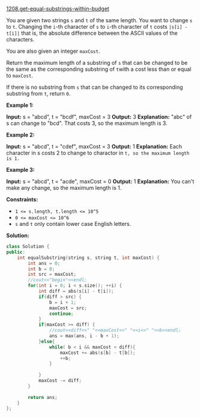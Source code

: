 [1208.get-equal-substrings-within-budget](https://leetcode.com/problems/get-equal-substrings-within-budget/)  

You are given two strings `s` and `t` of the same length. You want to change `s` to `t`. Changing the `i`\-th character of `s` to `i`\-th character of `t` costs `|s[i] - t[i]|` that is, the absolute difference between the ASCII values of the characters.

You are also given an integer `maxCost`.

Return the maximum length of a substring of `s` that can be changed to be the same as the corresponding substring of `t`with a cost less than or equal to `maxCost`.

If there is no substring from `s` that can be changed to its corresponding substring from `t`, return `0`.

**Example 1:**

**Input:** s = "abcd", t = "bcdf", maxCost = 3
**Output:** 3
**Explanation:** "abc" of s can change to "bcd". That costs 3, so the maximum length is 3.

**Example 2:**

**Input:** s = "abcd", t = "cdef", maxCost = 3
**Output:** 1
**Explanation:** Each character in s costs 2 to change to charactor in `t, so the maximum length is 1.`

**Example 3:**

**Input:** s = "abcd", t = "acde", maxCost = 0
**Output:** 1
**Explanation:** You can't make any change, so the maximum length is 1.

**Constraints:**

*   `1 <= s.length, t.length <= 10^5`
*   `0 <= maxCost <= 10^6`
*   `s` and `t` only contain lower case English letters.  



**Solution:**  

```cpp
class Solution {
public:
    int equalSubstring(string s, string t, int maxCost) {
        int ans = 0;
        int b = 0;
        int src = maxCost;
        //cout<<"begin"<<endl;
        for(int i = 0; i < s.size(); ++i) {
            int diff = abs(s[i] - t[i]);
            if(diff > src) {
                b = i + 1;
                maxCost = src;
                continue;
            }
            if(maxCost >= diff) {
                //cout<<diff<<" "<<maxCost<<" "<<i<<" "<<b<<endl;
                ans = max(ans, i - b + 1);
            }else{
                while( b < i && maxCost < diff){
                    maxCost += abs(s[b] - t[b]);
                    ++b;
                }
                
            }
            maxCost -= diff;
        }
        
        return ans;
    }
};
```
      